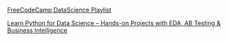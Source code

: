 [FreeCodeCamp DataScience Playlist](https://www.youtube.com/playlist?list=PLWKjhJtqVAblQe2CCWqV4Zy3LY01Z8aF1)


[Learn Python for Data Science – Hands-on Projects with EDA, AB Testing &amp; Business Intelligence](https://www.freecodecamp.org/news/learn-python-for-data-science-hands-on-projects-with-eda-ab-testing-business-intelligence/)
